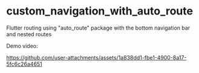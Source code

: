 # custom_navigation_with_auto_route

Flutter routing using "auto_route" package with the bottom navigation bar and nested routes

Demo video:

https://github.com/user-attachments/assets/1a838dd1-fbe1-4900-8a17-5fc6c26a4651
